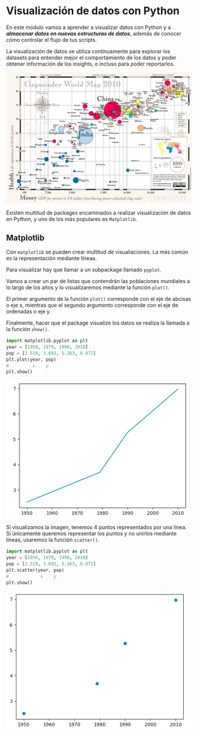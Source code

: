 # Visualización de datos con Python
En este módulo vamos a aprender a visualizar datos con Python y a ***almacenar datos en nuevas estructuras de datos***, además de conocer cómo controlar el flujo de tus scripts.

La visualización de datos se utiliza continuamente para explorar los datasets para entender mejor el comportamiento de los datos y poder obtener información de los insights, o incluso para poder reportarlos.

![Imagen](https://github.com/cbougeno/data_processing_with_python/blob/master/Chapter3_Visualization/resources/images/im_global_visualization.png)

Existen multitud de packages encaminados a realizar visualización de datos en Python, y uno de los más populares es ```Matplotlib```.

## Matplotlib
Con ```matplotlib``` se pueden crear multitud de visualiaciones. La más común es la representación mediante líneas.
 
Para visualizar hay que llamar a un subpackage llamado ```pyplot```.

Vamos a crear un par de listas que contendrán las poblaciones mundiales a lo largo de los años y lo visualizaremos mediante la función ```plot()```.

El primer argumento de la función ```plot()``` corresponde con el eje de abcisas o eje x, mientras que el segundo argumento corresponde con el eje de ordenadas o eje y.

Finalmente, hacer que el package visualize los datos se realiza la llamada a la función ```show()```.

```python
import matplotlib.pyplot as plt
year = [1950, 1979, 1990, 2010]
pop = [2.519, 3.692, 5.263, 6.972]
plt.plot(year, pop)
#         x    y
plt.show()
```

![Imagen](https://github.com/cbougeno/data_processing_with_python/blob/master/Chapter3_Visualization/resources/images/im_year_pop.png)

Si visualizamos la imagen, tenemos 4 puntos representados por una línea. Si únicamente queremos representar los puntos y no unirlos mediante líneas, usaremos la función ```scatter()```.

```python
import matplotlib.pyplot as plt
year = [1950, 1979, 1990, 2010]
pop = [2.519, 3.692, 5.263, 6.972]
plt.scatter(year, pop)
#            x    y
plt.show()
```

![Imagen](https://github.com/cbougeno/data_processing_with_python/blob/master/Chapter3_Visualization/resources/images/im_year_pop_scatter.png)
